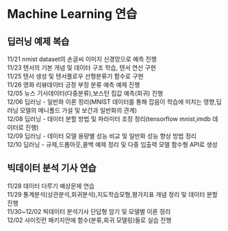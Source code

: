 # Machine Learning 연습
## 딥러닝 예제 복습
11/21 nmist dataset의 손글씨 이미지 신경망으로 예측 진행<br>
11/23 텐서의 기본 개념 및 데이터 구조 학습, 텐서 연산 구현<br>
11/25 텐서 생성 및 텐서플로우 선형분류기 함수로 구현<br>
11/26 영화 리뷰데이터 긍정 부정 분류 예측 예제 진행<br>
12/05 뉴스 기사데이터(다중분류),보스턴 집값 예측(회귀) 진행<br>
12/06 딥러닝 - 일반화 이론 정리(MNIST 데이터를 통해 잡음이 학습에 미치는 영향,딥러닝 모델의 매니폴드 가설 및 보간과 일반화의 관계)<br>
12/08 딥러닝 - 데이터 분할 방법 및 파라미터 조정 정리(tensorflow mnist,imdb 데이터로 진행)<br>
12/09 딥러닝 - 데이터 모델 용량별 성능 비교 및  일반화 성능 향상 방법 정리<br>
12/10 딥러닝 - 규제,드롭아웃,콜백 예제 정리 및 다중 입출력 모델 함수형 API로 생성<br>

## 빅데이터 분석 기사 연습
11/28 데이터 다루기 예상문제 연습<br>
11/29 통계분석(상관분석,회귀분석),지도학습모형,평가지표 개념 정리 및 데이터 분할 진행<br>
11/30~12/02 빅데이터 분석기사 단답형 암기 및 모델별 이론 정리<br>
12/02 사이킷런 패키지안에 함수(분류,회귀 모델링)들로 실습 진행<br>
